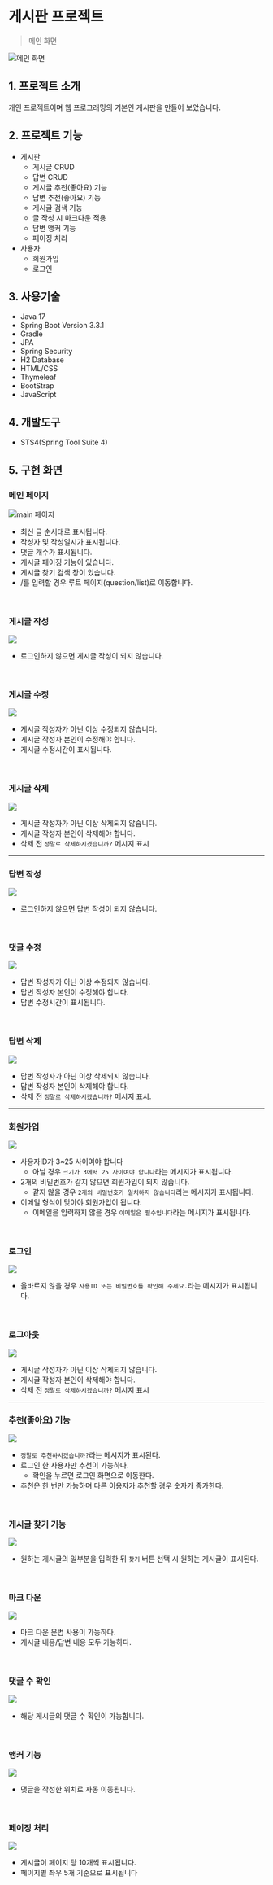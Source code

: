 # 게시판 프로젝트
> 메인 화면

![메인 화면](images/main.png)

## 1. 프로젝트 소개
개인 프로젝트이며 웹 프로그래밍의 기본인 게시판을 만들어 보았습니다.  

## 2. 프로젝트 기능
- 게시판
    - 게시글 CRUD
    - 답변 CRUD
    - 게시글 추천(좋아요) 기능
    - 답변 추천(좋아요) 기능
    - 게시글 검색 기능
    - 글 작성 시 마크다운 적용
    - 답변 앵커 기능
    - 페이징 처리
- 사용자
    - 회원가입
    - 로그인

## 3. 사용기술
- Java 17
- Spring Boot Version 3.3.1
- Gradle
- JPA
- Spring Security
- H2 Database
- HTML/CSS
- Thymeleaf
- BootStrap
- JavaScript

## 4. 개발도구
- STS4(Spring Tool Suite 4)

## 5. 구현 화면
### 메인 페이지
![main 페이지](images/main2.gif)
- 최신 글 순서대로 표시됩니다.
- 작성자 및 작성일시가 표시됩니다.
- 댓글 개수가 표시됩니다.
- 게시글 페이징 기능이 있습니다.
- 게시글 찾기 검색 창이 있습니다.
- /를 입력할 경우 루트 페이지(question/list)로 이동합니다.

<br>

### 게시글 작성
![](images/question_create.gif)
- 로그인하지 않으면 게시글 작성이 되지 않습니다.

<br>

### 게시글 수정
![](images/question_update.gif)
- 게시글 작성자가 아닌 이상 수정되지 않습니다.
- 게시글 작성자 본인이 수정해야 합니다.
- 게시글 수정시간이 표시됩니다.

<br>

### 게시글 삭제
![](images/question_delete.gif)
- 게시글 작성자가 아닌 이상 삭제되지 않습니다.
- 게시글 작성자 본인이 삭제해야 합니다.
- 삭제 전 `정말로 삭제하시겠습니까?` 메시지 표시

<hr>

### 답변 작성
![](images/answer_create.gif)
- 로그인하지 않으면 답변 작성이 되지 않습니다.

<br>

### 댓글 수정
![](images/answer_update.gif)
- 답변 작성자가 아닌 이상 수정되지 않습니다.
- 답변 작성자 본인이 수정해야 합니다.
- 답변 수정시간이 표시됩니다.

<br>

### 답변 삭제
![](images/answer_delete.gif)
- 답변 작성자가 아닌 이상 삭제되지 않습니다.
- 답변 작성자 본인이 삭제해야 합니다.
- 삭제 전 `정말로 삭제하시겠습니까?` 메시지 표시.

<hr>

### 회원가입
![](images/join.gif)
- 사용자ID가 3~25 사이여야 합니다
    - 아닐 경우 `크기가 3에서 25 사이여야 합니다`라는 메시지가 표시됩니다.
- 2개의 비밀번호가 같지 않으면 회원가입이 되지 않습니다.
    - 같지 않을 경우 `2개의 비밀번호가 일치하지 않습니다`라는 메시지가 표시됩니다.
- 이메일 형식이 맞아야 회원가입이 됩니다.
    - 이메일을 입력하지 않을 경우 `이메일은 필수입니다`라는 메시지가 표시됩니다.

<br>

### 로그인
![](images/login.gif)
- 올바르지 않을 경우 `사용ID 또는 비밀번호를 확인해 주세요.`라는 메시지가 표시됩니다.

<br>

### 로그아웃
![](images/logout.gif)
- 게시글 작성자가 아닌 이상 삭제되지 않습니다.
- 게시글 작성자 본인이 삭제해야 합니다.
- 삭제 전 `정말로 삭제하시겠습니까?` 메시지 표시

<hr>

### 추천(좋아요) 기능 
![](images/good.gif)
- `정말로 추천하시겠습니까?`라는 메시지가 표시된다.
- 로그인 한 사용자만 추천이 가능하다.
    - 확인을 누르면 로그인 화면으로 이동한다.
- 추천은 한 번만 가능하며 다른 이용자가 추천할 경우 숫자가 증가한다.

<br>

### 게시글 찾기 기능
![](images/find.gif)
- 원하는 게시글의 일부분을 입력한 뒤 `찾기` 버튼 선택 시 원하는 게시글이 표시된다.

<br>

### 마크 다운
![](images/markdown.gif)
- 마크 다운 문법 사용이 가능하다.
- 게시글 내용/답변 내용 모두 가능하다.

<br>

### 댓글 수 확인
![](images/answer_check.gif)
- 해당 게시글의 댓글 수 확인이 가능합니다.

<br>

### 앵커 기능
![](images/point.gif)
- 댓글을 작성한 위치로 자동 이동됩니다.

<br>

### 페이징 처리
![](images/paging.gif)
- 게시글이 페이지 당 10개씩 표시됩니다.
- 페이지별 좌우 5개 기준으로 표시됩니다